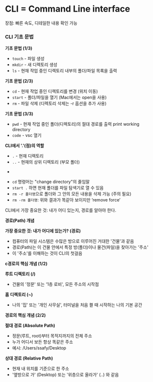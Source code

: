 
# CLI = Command Line interface #

장점: 빠른 속도, 디테일한 내용  확인 가능


### **CLI 기초 문법**

**기초 문법 (1/3)**

- `touch` - 파일 생성
- `mkdir` - 새 디렉토리 생성
- `ls` - 현재 작업 중인 디렉토리 내부의 폴더/파일 목록을 출력

**기초 문법 (2/3)**

- `cd` - 현재 작업 중인 디렉토리를 변경 (위치 이동)
- `start` - 폴더/파일을 열기 (Mac에서는 open을 사용)
- `rm` - 파일 삭제 (디렉토리 삭제는 -r 옵션을 추가 사용)

**기초 문법 (3/3)**

- `pwd` - 현재 작업 중인 폴더(디렉토리)의 절대 경로를 출력 print working directory
- `code` - vsc 열기

**CLI에서 '.'(점)의 역할**

- `.` - 현재 디렉토리
- `..` - 현재의 상위 디렉토리 (부모 폴더)

*

- `cd` 명령어는 "change directory"의 줄임말
- `start .` 하면 현재 폴더를 파일 탐색기로 열 수 있음
- `rm -r 폴더명`으로 폴더와 그 안의 모든 내용을 삭제 가능 (주의 필요)
- `rm -rm 폴더명`: 위와 결과가 똑같아 보이지만 ‘remove force’


CLI에서 가장 중요한 것: 내가 어디 있는지, 경로를 알아야 한다.

**경로(Path) 개념**

**가장 중요한 것: 내가 어디에 있는가? (경로)**

- 컴퓨터의 파일 시스템은 수많은 방으로 이루어진 거대한 '건물'과 같음
- 경로(Path)는 이 건물 안에서 특정 방(폴더)이나 물건(파일)을 찾아가는 '주소'
- 이 '주소'를 이해하는 것이 CLI의 첫걸음

**c경로의 핵심 개념 (1/2)**

**루트 디렉토리 (/)**

- 건물의 '정문' 또는 '1층 로비', 모든 주소의 시작점

**홈 디렉토리 (~)**

- 나의 '집' 또는 '개인 사무실', 터미널을 처음 켤 때 시작하는 나의 기본 공간

**경로의 핵심 개념 (2/2)**

**절대 경로 (Absolute Path)**

- 정문(루트, root)부터 목적지까지의 전체 주소
- 누가 어디서 보든 항상 똑같은 주소
- 예시: /Users/ssafy/Desktop

**상대 경로 (Relative Path)**

- 현재 내 위치를 기준으로 한 주소
- '옆방으로 가' (Desktop) 또는 '위층으로 올라가' (..) 와 같음